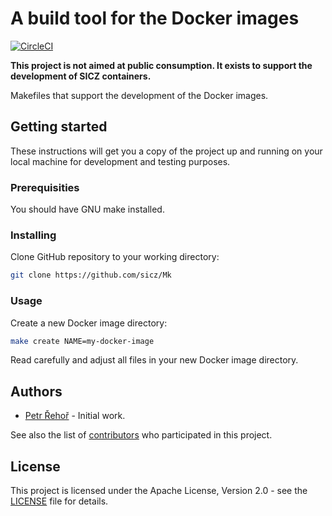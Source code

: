 # A build tool for the Docker images

[![CircleCI](https://circleci.com/gh/sicz/Mk.svg?style=svg&circle-token=d1b3c54fc08a17aca43ca02ad8ab8ecff230b417)](https://circleci.com/gh/sicz/Mk)

**This project is not aimed at public consumption.
It exists to support the development of SICZ containers.**

Makefiles that support the development of the Docker images.

## Getting started

These instructions will get you a copy of the project up and running on your
local machine for development and testing purposes.

### Prerequisities

You should have GNU make installed.

### Installing

Clone GitHub repository to your working directory:
```bash
git clone https://github.com/sicz/Mk
```

### Usage

Create a new Docker image directory:
```bash
make create NAME=my-docker-image
```

Read carefully and adjust all files in your new Docker image directory.

## Authors

* [Petr Řehoř](https://github.com/prehor) - Initial work.

See also the list of [contributors](https://github.com/sicz/Mk/contributors)
who participated in this project.

## License

This project is licensed under the Apache License, Version 2.0 - see the
[LICENSE](LICENSE) file for details.
